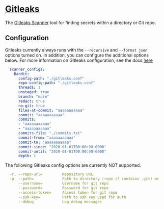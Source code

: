 # [Gitleaks](https://github.com/zricethezav/gitleaks)

The [Gitleaks Scanner](https://github.com/zricethezav/gitleaks) tool for finding secrets within a directory or Git repo.

## Configuration

Gitleaks currently always runs with the `--recursive` and `--format json` options turned on.
In addition, you can configure the additional options below.
For more information on Gitleaks configuration, see the docs [here](https://github.com/zricethezav/gitleaks#usage-and-options)

```yaml
  scanner_configs:
    Bandit:
      config-path: "./gitleaks.conf"
      repo-config-path: "./gitleaks.conf"
      threads: 1
      unstaged: true
      branch: "main"
      redact: true
      no-git: true
      files-at-commit: "aaaaaaaaaaa"
      commit: "aaaaaaaaaaa"
      commits:
      - "aaaaaaaaaaa"
      - "aaaaaaaaaaa"
      commits-file: "./commits.txt"
      commit-from: "aaaaaaaaaaa"
      commit-to: "aaaaaaaaaaa"
      commit-since: "2020-01-01T00:00:00-0000"
      commit-until: "2020-01-01T00:00:00-0000"
      depth: 1
```

The following Gitleaks config options are currently NOT supported.
```yaml
  -r, --repo-url=         Repository URL
  -p, --path=             Path to directory (repo if contains .git) or file
      --username=         Username for git repo
      --password=         Password for git repo
      --access-token=     Access token for git repo
      --ssh-key=          Path to ssh key used for auth
      --debug             Log debug messages
```
